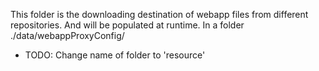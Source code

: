 This folder is the downloading destination of webapp files from different repositories. And will be populated at runtime.
In a folder ./data/webappProxyConfig/

- TODO: Change name of folder to 'resource'